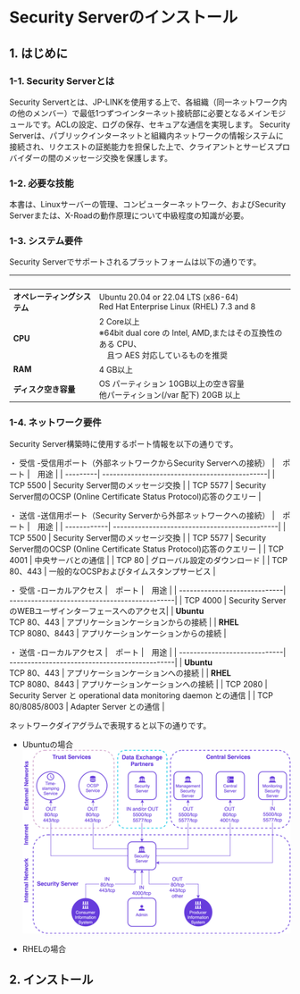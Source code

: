 # Security Serverのインストール

## 1. はじめに

### 1-1. Security Serverとは

Security Servertとは、JP-LINKを使用する上で、各組織（同一ネットワーク内の他のメンバー）で最低1つずつインターネット接続部に必要となるメインモジュールです。ACLの設定、ログの保存、セキュアな通信を実現します。 Security Serverは、パブリックインターネットと組織内ネットワークの情報システムに接続され、リクエストの証拠能力を担保した上で、クライアントとサービスプロバイダーの間のメッセージ交換を保護します。

### 1-2. 必要な技能

本書は、Linuxサーバーの管理、コンピューターネットワーク、およびSecurity Serverまたは、X-Roadの動作原理について中級程度の知識が必要。

### 1-3. システム要件

Security Serverでサポートされるプラットフォームは以下の通りです。

|　 |　 |
| --------------------------- | ----------------------------------------------|
| __オペレーティングシステム__ | Ubuntu 20.04 or 22.04 LTS (x86-64)<br>Red Hat  Enterprise Linux (RHEL) 7.3 and 8 |
| __CPU__                     | 2 Core以上<br>※64bit dual core の Intel, AMD,またはその互換性のある CPU、<br>　且つ AES 対応しているものを推奨 |
| __RAM__                     | 4 GB以上 |
| __ディスク空き容量__        | OS パーティション 10GB以上の空き容量<br>他パーティション(/var 配下) 20GB 以上 |

### 1-4. ネットワーク要件

Security Server構築時に使用するポート情報を以下の通りです。

・ 受信 -受信用ポート（外部ネットワークからSecurity Serverへの接続）
|　ポート  |　用途 |
| ---------| ----------------------------------------------|
| TCP 5500 | Security Server間のメッセージ交換               |
| TCP 5577 | Security Server間のOCSP (Online Certificate Status Protocol)応答のクエリー |

・ 送信 -送信用ポート（Security Serverから外部ネットワークへの接続）
|　ポート  |　用途 |
| ------------| ----------------------------------------------|
| TCP 5500    | Security Server間のメッセージ交換               |
| TCP 5577    | Security Server間のOCSP (Online Certificate Status Protocol)応答のクエリー |
| TCP 4001    | 中央サーバとの通信               |
| TCP 80      | グローバル設定のダウンロード               |
| TCP 80、443 | ⼀般的なOCSPおよびタイムスタンプサービス               |

・ 受信 -ローカルアクセス
|　ポート  |　用途 |
| -----------------------------| ----------------------------------------------|
| TCP 4000                     | Security ServerのWEBユーザインターフェースへのアクセス|
| __Ubuntu__ <br/>TCP 80、443  | アプリケーションケーションからの接続 |
| __RHEL__ <br/>TCP 8080、8443  | アプリケーションケーションからの接続 |

・ 送信 -ローカルアクセス
|　ポート  |　用途 |
| -----------------------------| ----------------------------------------------|
| __Ubuntu__ <br/>TCP 80、443  | アプリケーションケーションへの接続 |
| __RHEL__ <br/>TCP 8080、8443  | アプリケーションケーションへの接続 |
| TCP 2080                     | Security Server と operational data monitoring daemon との通信 |
| TCP 80/8085/8003              | Adapter Server との通信 |

ネットワークダイアグラムで表現すると以下の通りです。
- Ubuntuの場合
![Alt text](git%E3%81%8B%E3%82%89%E3%81%AE%E5%8F%96%E5%BE%97%E7%B4%A0%E6%9D%90/ig-ss_network_diagram_Ubuntu.png)

- RHELの場合

## 2. インストール

